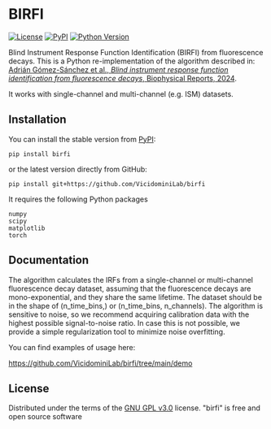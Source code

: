 # BIRFI


[![License](https://img.shields.io/pypi/l/birfi.svg?color=green)](https://github.com/VicidominiLab/birfi/blob/main/LICENSE)
[![PyPI](https://img.shields.io/pypi/v/birfi.svg?color=green)](https://pypi.org/project/birfi/)
[![Python Version](https://img.shields.io/pypi/pyversions/birfi.svg?color=green)](https://python.org)

Blind Instrument Response Function Identification (BIRFI) from fluorescence decays.
This is a Python re-implementation of the algorithm described in:
[Adrián Gómez-Sánchez et al., _Blind instrument response function identification from fluorescence decays_,
Biophysical Reports, 2024](https://doi.org/10.1016/j.bpr.2024.100155).

It works with single-channel and multi-channel (e.g. ISM) datasets.


## Installation

You can install the stable version from [PyPI]:

    pip install birfi

or the latest version directly from GitHub:

    pip install git+https://github.com/VicidominiLab/birfi

It requires the following Python packages

    numpy
    scipy
    matplotlib
    torch

## Documentation

The algorithm calculates the IRFs from a single-channel or multi-channel fluorescence decay dataset, assuming that
the fluorescence decays are mono-exponential, and they share the same lifetime. The dataset should be in the shape of
(n_time_bins,) or (n_time_bins, n_channels). The algorithm is sensitive to noise, so we recommend acquiring 
calibration data with the highest possible signal-to-noise ratio. In case this is not possible, we provide a simple
regularization tool to minimize noise overfitting.

You can find examples of usage here:

https://github.com/VicidominiLab/birfi/tree/main/demo


## License

Distributed under the terms of the [GNU GPL v3.0] license.
"birfi" is free and open source software


[MIT]: http://opensource.org/licenses/MIT
[BSD-3]: http://opensource.org/licenses/BSD-3-Clause
[GNU GPL v3.0]: http://www.gnu.org/licenses/gpl-3.0.txt
[GNU LGPL v3.0]: http://www.gnu.org/licenses/lgpl-3.0.txt
[Apache Software License 2.0]: http://www.apache.org/licenses/LICENSE-2.0
[Mozilla Public License 2.0]: https://www.mozilla.org/media/MPL/2.0/index.txt

[file an issue]: https://github.com/VicidominiLab/birfi/issues

[tox]: https://tox.readthedocs.io/en/latest/
[pip]: https://pypi.org/project/pip/
[PyPI]: https://pypi.org/project/birfi/
